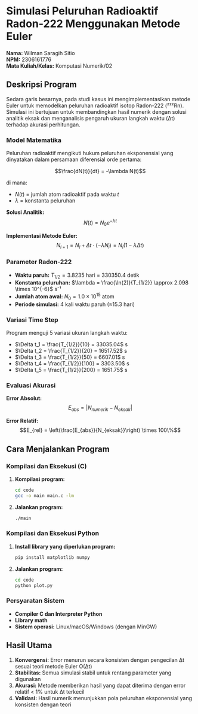 # Simulasi Peluruhan Radioaktif Radon-222 Menggunakan Metode Euler

**Nama:** Wilman Saragih Sitio  
**NPM:** 2306161776  
**Mata Kuliah/Kelas:** Komputasi Numerik/02

## Deskripsi Program

Sedara garis besarnya, pada studi kasus ini mengimplementasikan metode Euler untuk memodelkan peluruhan radioaktif isotop Radon-222 (²²²Rn). Simulasi ini bertujuan untuk membandingkan hasil numerik dengan solusi analitik eksak dan menganalisis pengaruh ukuran langkah waktu (Δt) terhadap akurasi perhitungan.

### Model Matematika

Peluruhan radioaktif mengikuti hukum peluruhan eksponensial yang dinyatakan dalam persamaan diferensial orde pertama:

$$\frac{dN(t)}{dt} = -\lambda N(t)$$

di mana:
- $N(t)$ = jumlah atom radioaktif pada waktu $t$
- $\lambda$ = konstanta peluruhan

**Solusi Analitik:**
$$N(t) = N_0 e^{-\lambda t}$$

**Implementasi Metode Euler:**
$$N_{i+1} = N_i + \Delta t \cdot (-\lambda N_i) = N_i(1 - \lambda \Delta t)$$

### Parameter Radon-222

- **Waktu paruh:** $T_{1/2} = 3.8235$ hari = $330350.4$ detik
- **Konstanta peluruhan:** $\lambda = \frac{\ln(2)}{T_{1/2}} \approx 2.098 \times 10^{-6}$ s⁻¹
- **Jumlah atom awal:** $N_0 = 1.0 \times 10^{15}$ atom
- **Periode simulasi:** 4 kali waktu paruh (≈15.3 hari)

### Variasi Time Step

Program menguji 5 variasi ukuran langkah waktu:
- $\Delta t_1 = \frac{T_{1/2}}{10} = 33035.04$ s
- $\Delta t_2 = \frac{T_{1/2}}{20} = 16517.52$ s  
- $\Delta t_3 = \frac{T_{1/2}}{50} = 6607.01$ s
- $\Delta t_4 = \frac{T_{1/2}}{100} = 3303.50$ s
- $\Delta t_5 = \frac{T_{1/2}}{200} = 1651.75$ s

### Evaluasi Akurasi

**Error Absolut:**
$$E_{abs} = |N_{numerik} - N_{eksak}|$$

**Error Relatif:**
$$E_{rel} = \left(\frac{E_{abs}}{N_{eksak}}\right) \times 100\%$$

## Cara Menjalankan Program

### Kompilasi dan Eksekusi (C)

1. **Kompilasi program:**
   ```bash
   cd code
   gcc -o main main.c -lm
   ```
   
2. **Jalankan program:**
   ```bash
   ./main
   ```
### Kompilasi dan Eksekusi Python
1. **Install library yang diperlukan program:**
   ```bash
   pip install matplotlib numpy
   ```
2. **Jalankan program:**
   ```bash
   cd code
   python plot.py
   ```
### Persyaratan Sistem

- **Compiler C dan Interpreter Python**
- **Library math**
- **Sistem operasi:** Linux/macOS/Windows (dengan MinGW)
## Hasil Utama

1. **Konvergensi:** Error menurun secara konsisten dengan pengecilan Δt sesuai teori metode Euler O(Δt)
2. **Stabilitas:** Semua simulasi stabil untuk rentang parameter yang digunakan
3. **Akurasi:** Metode memberikan hasil yang dapat diterima dengan error relatif < 1% untuk Δt terkecil
4. **Validasi:** Hasil numerik menunjukkan pola peluruhan eksponensial yang konsisten dengan teori


